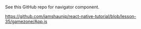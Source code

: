 See this GitHub repo for navigator component.

https://github.com/iamshaunjp/react-native-tutorial/blob/lesson-35/gamezone/App.js
